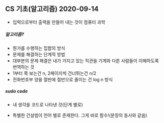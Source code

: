 ## CS 기초(알고리즘) 2020-09-14

- 입력으로부터 출력을 만들어 내는 것이 컴퓨터 과학

##### 알고리즘?

- 뭔가를 수행하는 집합의 방식
- 문제를 해결하는 단계적 방법
- 대부분의 문제 해결은 내가 가지고 있는 직관을 기계와 다른 사람들이 이해하도록 번역하는 것
- 1부터 쭉 보는건 n, 2페이지씩 건너뛰는건 n/2
- 전화번호부 양을 절반에 절반으로 줄이는 건 log n 방식



##### sudo code

- 내 생각을 코드로 나타낸 것(단계 별로)

- 특별한 건설법이 언어 별로 존재한다. 그게 바로 함수!(문장의 동사와 같음)











